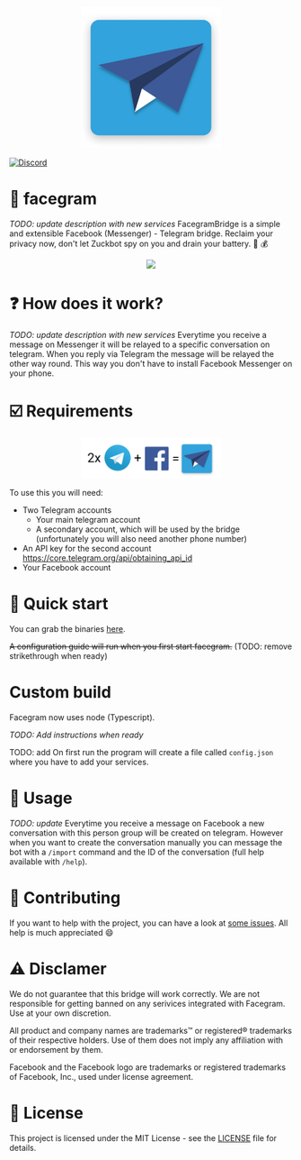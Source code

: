 <p align="center">
  <img src="./facegram_logo.png" width="250" height="250" alt="Logo">
</p>


[![Discord](https://discordapp.com/api/guilds/456875835954298890/embed.png)](https://discord.gg/eWAgMUG)
# :bridge_at_night: facegram
*TODO: update description with new services*
FacegramBridge is a simple and extensible Facebook (Messenger) - Telegram bridge. Reclaim your privacy now, don't let Zuckbot spy on you  and drain your battery. :battery: :moneybag:
<p align="center">
  <img src="https://media.giphy.com/media/dSdvPrKU0w8WGo4c9L/giphy.gif">
</p>

# :question: How does it work?
*TODO: update description with new services*
Everytime you receive a message on Messenger it will be relayed to a specific conversation on telegram. When you reply via Telegram the message will be relayed the other way round. This way you don't have to install Facebook Messenger on your phone.

# :ballot_box_with_check:	 Requirements
<p align="center">
  <img src="./facegram_equation.png" width="250"  alt="Logo">
</p>

To use this you will need:
- Two Telegram accounts
   - Your main telegram account
   - A secondary account, which will be used by the bridge (unfortunately you will also need another phone number) 
- An API key for the second account https://core.telegram.org/api/obtaining_api_id
- Your Facebook account


# :electric_plug: Quick start

You can grab the binaries [here](https://github.com/feelfreelinux/facegram/releases).


~~A configuration guide will run when you first start facegram.~~ (TODO: remove strikethrough when ready)

# Custom build

Facegram now uses node (Typescript).

*TODO: Add instructions when ready*


TODO: add 
On first run the program will create a file called `config.json` where you have to add your services.
# :iphone: Usage

*TODO: update*
Everytime you receive a message on Facebook a new conversation with this person group will be created on telegram. However when you want to create the conversation manually you can message the bot with a `/import` command and the ID of the conversation (full help available with `/help`).

# :clap: Contributing
If you want to help with the project, you can have a look at [some issues](https://github.com/feelfreelinux/facegram/issues). All help is much appreciated :smile:

# :warning: Disclamer

We do not guarantee that this bridge will work correctly. We are not responsible for getting banned on any serivices integrated with Facegram. Use at your own discretion.

All product and company names are trademarks™ or registered® trademarks of their respective holders. Use of them does not imply any affiliation with or endorsement by them.

Facebook and the Facebook logo are trademarks or registered trademarks of Facebook, Inc., used under license agreement.

# :scroll: License
This project is licensed under the MIT License - see the [LICENSE](LICENSE) file for details.
